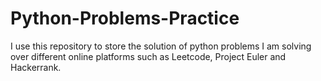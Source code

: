 # Python-Problems-Practice

I use this repository to store the solution of python problems I am solving over different online platforms such as Leetcode, Project Euler and Hackerrank. 
